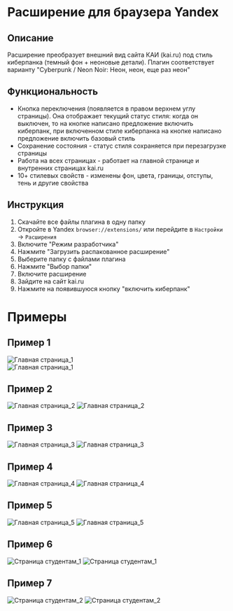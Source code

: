# Расширение для браузера Yandex

## Описание
Расширение преобразует внешний вид сайта КАИ (kai.ru) под стиль киберпанка (темный фон + неоновые детали). 
Плагин соответствует варианту "Cyberpunk / Neon Noir: Неон, неон, еще раз неон" 

## Функциональность
- Кнопка переключения (появляется в правом верхнем углу страницы). Она отображает текущий статус стиля: когда он выключен, то на кнопке написано предложение включить киберпанк, при включенном стиле киберпанка на кнопке написано предложение включить базовый стиль 
- Сохранение состояния - статус стиля сохраняется при перезагрузке страницы
- Работа на всех страницах - работает на главной странице и внутренних страницах kai.ru
- 10+ стилевых свойств - изменены фон, цвета, границы, отступы, тень и другие свойства

## Инструкция
1. Скачайте все файлы плагина в одну папку
2. Откройте в Yandex `browser://extensions/` или перейдите в `Настройки` → `Расширения`
4. Включите "Режим разработчика" 
5. Нажмите "Загрузить распакованное расширение"
6. Выберите папку с файлами плагина
7. Нажмите "Выбор папки"
8. Включите расширение 
9. Зайдите на сайт kai.ru
10. Нажмите на появившуюся кнопку "включить киберпанк"

# Примеры

## Пример 1
![Главная страница_1](<images/bef_1.png>)  
![Главная страница_1](<images/aft_1.png>)

## Пример 2
![Главная страница_2](<images/bef_2.png>) 
![Главная страница_2](<images/aft_2.png>)

## Пример 3
![Главная страница_3](<images/bef_3.png>) 
![Главная страница_3](<images/aft_3.png>) 

## Пример 4
![Главная страница_4](<images/bef_4.png>) 
![Главная страница_4](<images/aft_4.png>)

## Пример 5
![Главная страница_5](<images/bef_5.png>) 
![Главная страница_5](<images/aft_5.png>)

## Пример 6
![Страница студентам_1](<images/bef_6.png>)
![Страница студентам_1](<images/aft_6.png>)

## Пример 7
![Страница студентам_2](<images/bef_7.png>) 
![Страница студентам_2](<images/aft_7.png>) 






